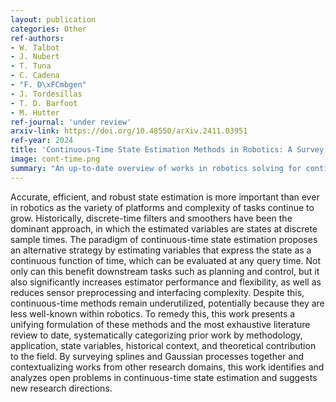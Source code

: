 ```yaml
---
layout: publication
categories: Other
ref-authors:
- W. Talbot
- J. Nubert
- T. Tuna
- C. Cadena
- "F. D\xFCmbgen"
- J. Tordesillas
- T. D. Barfoot
- M. Hutter
ref-journal: 'under review'
arxiv-link: https://doi.org/10.48550/arXiv.2411.03951
ref-year: 2024
title: 'Continuous-Time State Estimation Methods in Robotics: A Survey'
image: cont-time.png
summary: "An up-to-date overview of works in robotics solving for continuous representations of trajectories (in time) rather than at discrete measurements only, with a focus on spline-based and Gaussian-Process-based methods."  
---
```


Accurate, efficient, and robust state estimation is more important than ever in robotics as the variety of platforms and complexity of tasks continue to grow. Historically, discrete-time filters and smoothers have been the dominant approach, in which the estimated variables are states at discrete sample times. The paradigm of continuous-time state estimation proposes an alternative strategy by estimating variables that express the state as a continuous function of time, which can be evaluated at any query time. Not only can this benefit downstream tasks such as planning and control, but it also significantly increases estimator performance and flexibility, as well as reduces sensor preprocessing and interfacing complexity. Despite this, continuous-time methods remain underutilized, potentially because they are less well-known within robotics. To remedy this, this work presents a unifying formulation of these methods and the most exhaustive literature review to date, systematically categorizing prior work by methodology, application, state variables, historical context, and theoretical contribution to the field. By surveying splines and Gaussian processes together and contextualizing works from other research domains, this work identifies and analyzes open problems in continuous-time state estimation and suggests new research directions. 
